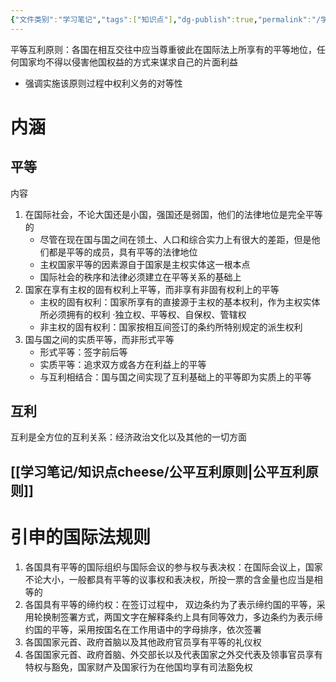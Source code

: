 ```yaml
---
{"文件类别":"学习笔记","tags":["知识点"],"dg-publish":true,"permalink":"/学习笔记/知识点cheese/平等互利原则/","dgPassFrontmatter":true,"created":"2024-09-25T20:10:22.286+08:00","updated":"2024-09-25T20:32:01.168+08:00"}
---
```


平等互利原则：各国在相互交往中应当尊重彼此在国际法上所享有的平等地位，任何国家均不得以侵害他国权益的方式来谋求自己的片面利益
- 强调实施该原则过程中权利义务的对等性

# 内涵
## 平等
内容
1. 在国际社会，不论大国还是小国，强国还是弱国，他们的法律地位是完全平等的
	- 尽管在现在国与国之间在领土、人口和综合实力上有很大的差距，但是他们都是平等的成员，具有平等的法律地位
	- 主权国家平等的因素源自于国家是主权实体这一根本点
	- 国际社会的秩序和法律必须建立在平等关系的基础上
2. 国家在享有主权的固有权利上平等，而非享有非固有权利上的平等
	- 主权的固有权利：国家所享有的直接源于主权的基本权利，作为主权实体所必须拥有的权利
	·独立权、平等权、自保权、管辖权
	- 非主权的固有权利：国家按相互间签订的条约所特别规定的派生权利
3. 国与国之间的实质平等，而非形式平等
	- 形式平等：签字前后等
	- 实质平等：追求双方或各方在利益上的平等
	- 与互利相结合：国与国之间实现了互利基础上的平等即为实质上的平等
## 互利
互利是全方位的互利关系：经济政治文化以及其他的一切方面
## [[学习笔记/知识点cheese/公平互利原则\|公平互利原则]]

# 引申的国际法规则
1. 各国具有平等的国际组织与国际会议的参与权与表决权：在国际会议上，国家不论大小，一般都具有平等的议事权和表决权，所投一票的含金量也应当是相等的
2. 各国具有平等的缔约权：在签订过程中， 双边条约为了表示缔约国的平等，采用轮换制签署方式，两国文字在解释条约上具有同等效力，多边条约为表示缔约国的平等，采用按国名在工作用语中的字母排序，依次签署
3. 各国国家元首、政府首脑以及其他政府官员享有平等的礼仪权
4. 各国国家元首、政府首脑、外交部长以及代表国家之外交代表及领事官员享有特权与豁免，国家财产及国家行为在他国均享有司法豁免权

